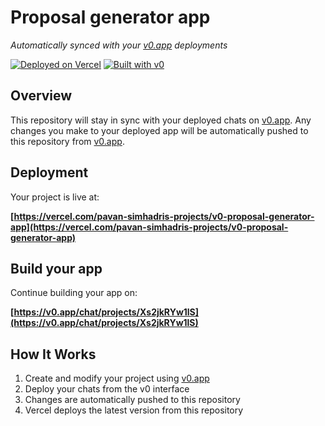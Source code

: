 # Proposal generator app

*Automatically synced with your [v0.app](https://v0.app) deployments*

[![Deployed on Vercel](https://img.shields.io/badge/Deployed%20on-Vercel-black?style=for-the-badge&logo=vercel)](https://vercel.com/pavan-simhadris-projects/v0-proposal-generator-app)
[![Built with v0](https://img.shields.io/badge/Built%20with-v0.app-black?style=for-the-badge)](https://v0.app/chat/projects/Xs2jkRYw1lS)

## Overview

This repository will stay in sync with your deployed chats on [v0.app](https://v0.app).
Any changes you make to your deployed app will be automatically pushed to this repository from [v0.app](https://v0.app).

## Deployment

Your project is live at:

**[https://vercel.com/pavan-simhadris-projects/v0-proposal-generator-app](https://vercel.com/pavan-simhadris-projects/v0-proposal-generator-app)**

## Build your app

Continue building your app on:

**[https://v0.app/chat/projects/Xs2jkRYw1lS](https://v0.app/chat/projects/Xs2jkRYw1lS)**

## How It Works

1. Create and modify your project using [v0.app](https://v0.app)
2. Deploy your chats from the v0 interface
3. Changes are automatically pushed to this repository
4. Vercel deploys the latest version from this repository